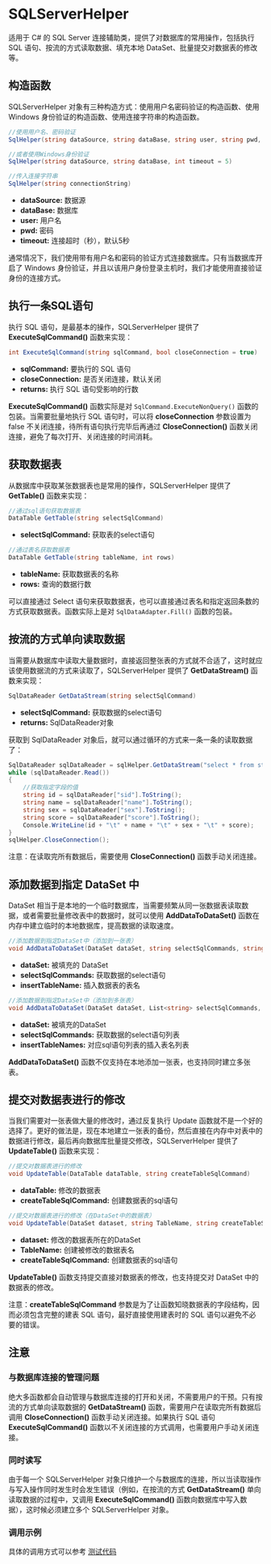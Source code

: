 # SQLServerHelper

适用于 C# 的 SQL Server 连接辅助类，提供了对数据库的常用操作，包括执行 SQL 语句、按流的方式读取数据、填充本地 DataSet、批量提交对数据表的修改等。

## 构造函数

SQLServerHelper 对象有三种构造方式：使用用户名密码验证的构造函数、使用 Windows 身份验证的构造函数、使用连接字符串的构造函数。

```csharp
//使用用户名、密码验证
SqlHelper(string dataSource, string dataBase, string user, string pwd, int timeout = 5)

//或者使用Windows身份验证
SqlHelper(string dataSource, string dataBase, int timeout = 5)

//传入连接字符串
SqlHelper(string connectionString)
```

- **dataSource:** 数据源
- **dataBase:** 数据库
- **user:** 用户名
- **pwd:** 密码
- **timeout:** 连接超时（秒），默认5秒

通常情况下，我们使用带有用户名和密码的验证方式连接数据库。只有当数据库开启了 Windows 身份验证，并且以该用户身份登录主机时，我们才能使用直接验证身份的连接方式。

## 执行一条SQL语句

执行 SQL 语句，是最基本的操作，SQLServerHelper 提供了 **ExecuteSqlCommand()** 函数来实现：

```csharp
int ExecuteSqlCommand(string sqlCommand, bool closeConnection = true)
```

- **sqlCommand:** 要执行的 SQL 语句
- **closeConnection:** 是否关闭连接，默认关闭
- **returns:** 执行 SQL 语句受影响的行数

**ExecuteSqlCommand()** 函数实际是对 `SqlCommand.ExecuteNonQuery()` 函数的包装。当需要批量地执行 SQL 语句时，可以将 **closeConnection** 参数设置为 false 不关闭连接，待所有语句执行完毕后再通过 **CloseConnection()** 函数关闭连接，避免了每次打开、关闭连接的时间消耗。

## 获取数据表

从数据库中获取某张数据表也是常用的操作，SQLServerHelper 提供了 **GetTable()** 函数来实现：

```csharp
//通过sql语句获取数据表
DataTable GetTable(string selectSqlCommand)
```
- **selectSqlCommand:** 获取表的select语句

```csharp
//通过表名获取数据表
DataTable GetTable(string tableName, int rows)
```


- **tableName:** 获取数据表的名称
- **rows:** 查询的数据行数

可以直接通过 Select 语句来获取数据表，也可以直接通过表名和指定返回条数的方式获取数据表。函数实际上是对 `SqlDataAdapter.Fill()` 函数的包装。

## 按流的方式单向读取数据

当需要从数据库中读取大量数据时，直接返回整张表的方式就不合适了，这时就应该使用数据流的方式来读取了，SQLServerHelper 提供了 **GetDataStream()** 函数来实现：

```csharp
SqlDataReader GetDataStream(string selectSqlCommand)
```
- **selectSqlCommand:** 获取数据的select语句
- **returns:** SqlDataReader对象

获取到 SqlDataReader 对象后，就可以通过循环的方式来一条一条的读取数据了：

```csharp
SqlDataReader sqlDataReader = sqlHelper.GetDataStream("select * from student where sex=N'男'");
while (sqlDataReader.Read())
{
	//获取指定字段的值
	string id = sqlDataReader["sid"].ToString();
	string name = sqlDataReader["name"].ToString();
	string sex = sqlDataReader["sex"].ToString();
	string score = sqlDataReader["score"].ToString();
	Console.WriteLine(id + "\t" + name + "\t" + sex + "\t" + score);
}
sqlHelper.CloseConnection();
```

注意：在读取完所有数据后，需要使用 **CloseConnection()** 函数手动关闭连接。

## 添加数据到指定 DataSet 中

DataSet 相当于是本地的一个临时数据库，当需要频繁从同一张数据表读取数据，或者需要批量修改表中的数据时，就可以使用 **AddDataToDataSet()** 函数在内存中建立临时的本地数据库，提高数据的读取速度。

```csharp
//添加数据到指定DataSet中（添加到一张表）
void AddDataToDataSet(DataSet dataSet, string selectSqlCommands, string insertTableName)
```
- **dataSet:** 被填充的 DataSet
- **selectSqlCommands:** 获取数据的select语句
- **insertTableName:** 插入数据表的表名

```csharp
//添加数据到指定DataSet中（添加到多张表）
void AddDataToDataSet(DataSet dataSet, List<string> selectSqlCommands, List<string> insertTableNames)
```
- **dataSet:** 被填充的DataSet
- **selectSqlCommands:** 获取数据的select语句列表
- **insertTableNames:** 对应sql语句列表的插入表名列表

**AddDataToDataSet()** 函数不仅支持在本地添加一张表，也支持同时建立多张表。

## 提交对数据表进行的修改

当我们需要对一张表做大量的修改时，通过反复执行 Update 函数就不是一个好的选择了。更好的做法是，现在本地建立一张表的备份，然后直接在内存中对表中的数据进行修改，最后再向数据库批量提交修改，SQLServerHelper 提供了 **UpdateTable()** 函数来实现：

```csharp
//提交对数据表进行的修改
void UpdateTable(DataTable dataTable, string createTableSqlCommand)
```
- **dataTable:** 修改的数据表
- **createTableSqlCommand:** 创建数据表的sql语句

```csharp
//提交对数据表进行的修改（在DataSet中的数据表）
void UpdateTable(DataSet dataset, string TableName, string createTableSqlCommand)
```
- **dataset:** 修改的数据表所在的DataSet
- **TableName:** 创建被修改的数据表名
- **createTableSqlCommand:** 创建数据表的sql语句

**UpdateTable()** 函数支持提交直接对数据表的修改，也支持提交对 DataSet 中的数据表的修改。

注意：**createTableSqlCommand** 参数是为了让函数知晓数据表的字段结构，因而必须包含完整的建表 SQL 语句，最好直接使用建表时的 SQL 语句以避免不必要的错误。

## 注意

### 与数据库连接的管理问题 

绝大多函数都会自动管理与数据库连接的打开和关闭，不需要用户的干预。只有按流的方式单向读取数据的 **GetDataStream()** 函数，需要用户在读取完所有数据后调用 **CloseConnection()** 函数手动关闭连接。如果执行 SQL 语句 **ExecuteSqlCommand()** 函数以不关闭连接的方式调用，也需要用户手动关闭连接。

### 同时读写

由于每一个 SQLServerHelper 对象只维护一个与数据库的连接，所以当读取操作与写入操作同时发生时会发生错误（例如，在按流的方式 **GetDataStream()** 单向读取数据的过程中，又调用 **ExecuteSqlCommand()** 函数向数据库中写入数据），这时候必须建立多个 SQLServerHelper 对象。

### 调用示例

具体的调用方式可以参考 [测试代码](https://github.com/jsksxs360/Xus.SQLServerHelper/blob/master/test/Program.cs)
